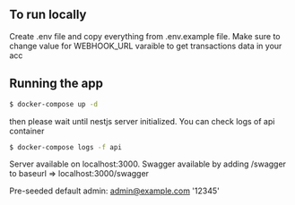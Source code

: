 ## To run locally

Create .env file and copy everything from .env.example file.
Make sure to change value for WEBHOOK_URL varaible to get transactions data in your acc

## Running the app

```bash
$ docker-compose up -d

```

then please wait until nestjs server initialized.
You can check logs of api container

```bash
$ docker-compose logs -f api

```

Server available on localhost:3000.
Swagger available by adding /swagger to baseurl => localhost:3000/swagger

Pre-seeded default admin:
admin@example.com
'12345'
